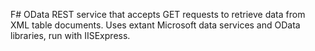 F# OData REST service that accepts GET requests to retrieve data from XML table documents. Uses extant Microsoft data services and OData libraries, run with IISExpress.
